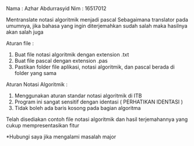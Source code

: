 Nama : Azhar Abdurrasyid
Nim : 16517012

Mentranslate notasi algoritmik menjadi pascal
Sebagaimana translator pada umumnya, jika bahasa yang ingin diterjemahkan sudah salah maka hasilnya akan salah juga

Aturan file :
1. Buat file notasi algoritmik dengan extension .txt
2. Buat file pascal dengan extension .pas
3. Pastikan folder file aplikasi, notasi algoritmik, dan pascal berada di folder yang sama

Aturan Notasi Algoritmik :
1. Menggunakan aturan standar notasi algoritmik di ITB
2. Program ini sangat sensitif dengan identasi
   ( PERHATIKAN IDENTASI )
3. Tidak boleh ada baris kosong pada bagian algoritma

Telah disediakan contoh file notasi algoritmik dan hasil terjemahannya yang cukup mempresentasikan fitur

*Hubungi saya jika mengalami masalah major
